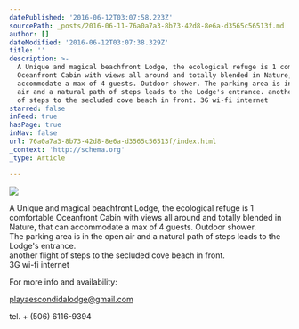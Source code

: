 ```yaml
---
datePublished: '2016-06-12T03:07:58.223Z'
sourcePath: _posts/2016-06-11-76a0a7a3-8b73-42d8-8e6a-d3565c56513f.md
author: []
dateModified: '2016-06-12T03:07:38.329Z'
title: ''
description: >-
  A Unique and magical beachfront Lodge, the ecological refuge is 1 comfortable
  Oceanfront Cabin with views all around and totally blended in Nature, that can
  accommodate a max of 4 guests. Outdoor shower. The parking area is in the open
  air and a natural path of steps leads to the Lodge's entrance. another flight
  of steps to the secluded cove beach in front. 3G wi-fi internet
starred: false
inFeed: true
hasPage: true
inNav: false
url: 76a0a7a3-8b73-42d8-8e6a-d3565c56513f/index.html
_context: 'http://schema.org'
_type: Article

---
```

![](https://s3-us-west-2.amazonaws.com/the-grid-img/p/da739d52adfc2fde3ec695fdc0be794b265295fb.jpg)

A Unique and magical beachfront Lodge, the ecological refuge is 1 comfortable Oceanfront Cabin with views all around and totally blended in Nature, that can accommodate a max of 4 guests. Outdoor shower.  
The parking area is in the open air and a natural path of steps leads to the Lodge's entrance.  
another flight of steps to the secluded cove beach in front.  
3G wi-fi internet

For more info and availability:

playaescondidalodge@gmail.com

tel. + (506) 6116-9394